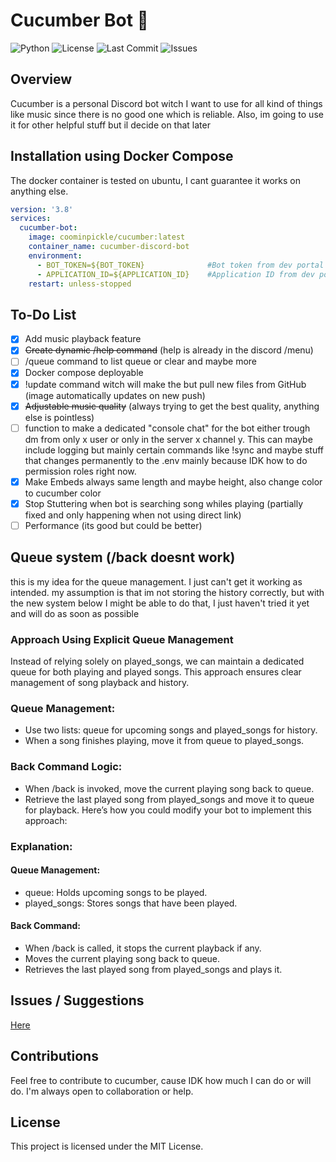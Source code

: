 # Cucumber Bot 🥒

![Python](https://img.shields.io/badge/language-Python-blue)
![License](https://img.shields.io/badge/license-MIT-green)
![Last Commit](https://img.shields.io/github/last-commit/CoomInPickle/cucumber)
![Issues](https://img.shields.io/github/issues/CoomInPickle/cucumber)
## Overview

Cucumber is a personal Discord bot witch I want to use for all kind of things like music since there is no good one which is reliable.
Also, im going to use it for other helpful stuff but il decide on that later

## Installation using Docker Compose
The docker container is tested on ubuntu, I cant guarantee it works on anything else.
```yaml
version: '3.8'
services:
  cucumber-bot:
    image: coominpickle/cucumber:latest
    container_name: cucumber-discord-bot
    environment:
      - BOT_TOKEN=${BOT_TOKEN}			    #Bot token from dev portal
      - APPLICATION_ID=${APPLICATION_ID}	#Application ID	from dev portal
    restart: unless-stopped
```
## To-Do List

- [x] Add music playback feature
- [x] ~~Create dynamic /help command~~ (help is already in the discord /menu)
- [ ] /queue command to list queue or clear and maybe more
- [x] Docker compose deployable
- [x] !update command witch will make the but pull new files from GitHub (image automatically updates on new push)
- [x] ~~Adjustable music quality~~ (always trying to get the best quality, anything else is pointless)
- [ ] function to make a dedicated "console chat" for the bot either trough dm from only x user or only in the server x channel y.
      This can maybe include logging but mainly certain commands like !sync and maybe stuff that changes permanently to the .env
      mainly because IDK how to do permission roles right now.
- [x] Make Embeds always same length and maybe height, also change color to cucumber color
- [x] Stop Stuttering when bot is searching song whiles playing (partially fixed and only happening when not using direct link)
- [ ] Performance (its good but could be better)

## Queue system (/back doesnt work)
this is my idea for the queue management. I just can't get it working as intended. my assumption is that im not storing the history correctly,
but with the new system below I might be able to do that, I just haven't tried it yet and will do as soon as possible
### Approach Using Explicit Queue Management
Instead of relying solely on played_songs, we can maintain a dedicated queue for both playing and played songs. This approach ensures clear management of song playback and history.

### Queue Management:
- Use two lists: queue for upcoming songs and played_songs for history.
- When a song finishes playing, move it from queue to played_songs.

### Back Command Logic:
- When /back is invoked, move the current playing song back to queue.
- Retrieve the last played song from played_songs and move it to queue for playback.
Here’s how you could modify your bot to implement this approach:

### Explanation:
#### Queue Management:
- queue: Holds upcoming songs to be played.
- played_songs: Stores songs that have been played.

#### Back Command:
- When /back is called, it stops the current playback if any.
- Moves the current playing song back to queue.
- Retrieves the last played song from played_songs and plays it.

## Issues / Suggestions
[Here](https://github.com/CoomInPickle/cucumber/issues "cucumber/issues")


## Contributions

Feel free to contribute to cucumber, cause IDK how much I can do or will do.
I'm always open to collaboration or help.

## License

This project is licensed under the MIT License.



